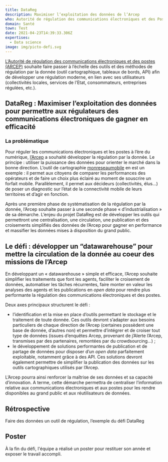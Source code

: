 ```yaml
---
title: DataReg
description: Maximiser l’exploitation des données de l’Arcep
who: Autorité de régulation des communications électroniques et des Postes
domain: Santé
town: Test
date: 2021-04-23T14:39:33.306Z
expertises:
  - Data science
image: img/picto-defi.svg
---
```

[L’Autorité de régulation des communications électroniques et des postes (ARCEP)](https://www.arcep.fr/) souhaite faire passer à l’échelle des outils et des méthodes de régulation par la donnée (outil cartographique, tableaux de bords, API) afin de développer une régulation moderne, en lien avec ses utilisateurs (collectivités locales, services de l’Etat, consommateurs, entreprises régulées, etc.).

## DataReg : Maximiser l’exploitation des données pour permettre aux régulateurs des communications électroniques de gagner en efficacité

### La problématique

Pour réguler les communications électroniques et les postes à l’ère du numérique, [l’Arcep](https://www.arcep.fr/) a souhaité développer la régulation par la donnée. Le principe : utiliser la puissance des données pour orienter le marché dans la bonne direction. L’outil de cartographie [monreseaumobile](https://www.monreseaumobile.fr/) en est un exemple : il permet aux citoyens de comparer les performances des opérateurs et de faire un choix plus éclairé au moment de souscrire un forfait mobile. Parallèlement, il permet aux décideurs (collectivités, élus…) de poser un diagnostic sur l’état de la connectivité mobile de leurs territoires et d’agir en fonction.

Après une première phase de systématisation de la régulation par la donnée, l’Arcep souhaite passer à une seconde phase « d’industrialisation » de sa démarche. L’enjeu du projet DataReg est de développer les outils qui permettront une centralisation, une circulation, une publication et des croisements simplifiés des données de l’Arcep pour gagner en performance et massifier les données mises à disposition du grand public.

## Le défi : développer un “datawarehouse” pour mettre la circulation de la donnée au coeur des missions de l’Arcep

En développant un « datawarehouse » simple et efficace, l’Arcep souhaite simplifier les traitements que font les agents, faciliter le croisement de données, automatiser les tâches récurrentes, faire monter en valeur les analyses des agents et les publications en *open data* pour rendre plus performante la régulation des communications électroniques et des postes.

Deux axes principaux structurent le défi :

* l’identification et la mise en place d’outils permettant le stockage et le traitement de toute donnée. Ces outils devront s’adapter aux besoins particuliers de chaque direction de l’Arcep (certaines possèdent une base de donnée, d’autres non) et permettre d’intégrer et de croiser tout type de données (issues d’enquêtes Arcep, provenant de j’Alerte l’Arcep, transmises par des partenaires, remontées par du crowdsourcing…) ;
* le développement de solutions performantes de publication et de partage de données pour disposer d’un *open data* parfaitement exploitable, notamment grâce à des API. Ces solutions devront également permettre de simplifier la publication des données sur les outils cartographiques utilisés par l’Arcep.

L’Arcep pourra ainsi renforcer la maîtrise de ses données et sa capacité d’innovation. A terme, cette démarche permettra de centraliser l’information relative aux communications électroniques et aux postes pour les rendre disponibles au grand public et aux réutilisateurs de données.

## Rétrospective

Faire des données un outil de régulation, l’exemple du défi DataReg

## Poster

À la fin du défi, l'équipe a réalisé un poster pour restituer son année et exposer le travail accompli.
